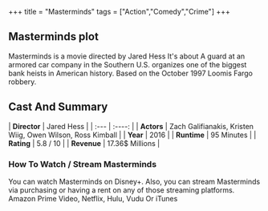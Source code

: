 +++
title = "Masterminds"
tags = ["Action","Comedy","Crime"]
+++
## Masterminds plot
Masterminds is a movie directed by Jared Hess It's about A guard at an armored car company in the Southern U.S. organizes one of the biggest bank heists in American history. Based on the October 1997 Loomis Fargo robbery.
## Cast And Summary
| **Director**      | Jared Hess |
    | :---        |    :----:   |
    |  **Actors** | Zach Galifianakis, Kristen Wiig, Owen Wilson, Ross Kimball |
    | **Year**   | 2016    |
    |  **Runtime** | 95 Minutes |
    |  **Rating** | 5.8 / 10 | 
    |  **Revenue** | 17.36$ Millions |
### How To Watch / Stream Masterminds
You can watch Masterminds on Disney+.
Also, you can stream Masterminds via purchasing or having a rent on any of those streaming platforms.
Amazon Prime Video, Netflix, Hulu, Vudu Or iTunes